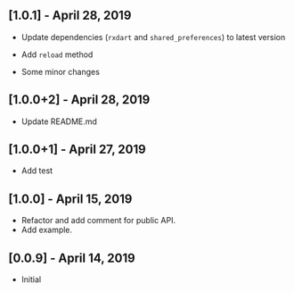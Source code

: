 ## [1.0.1] - April 28, 2019

* Update dependencies (`rxdart` and `shared_preferences`) to latest version

* Add `reload` method

* Some minor changes

## [1.0.0+2] - April 28, 2019

* Update README.md

## [1.0.0+1] - April 27, 2019

* Add test

## [1.0.0] - April 15, 2019

* Refactor and add comment for public API.
* Add example.

## [0.0.9] - April 14, 2019

* Initial
